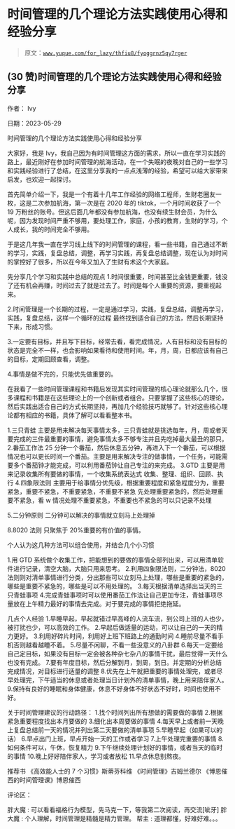 # 时间管理的几个理论方法实践使用心得和经验分享

> 原文：[`www.yuque.com/for_lazy/thfiu8/fyoggrnz5qy7rger`](https://www.yuque.com/for_lazy/thfiu8/fyoggrnz5qy7rger)



## (30 赞)时间管理的几个理论方法实践使用心得和经验分享 

作者： Ivy 

日期：2023-05-29 

时间管理的几个理论方法实践使用心得和经验分享 

大家好，我是 Ivy，我自己因为有时间管理这方面的需求，所以一直在学习实践的路上，最近刚好在参加时间管理的航海活动，在一个失眠的夜晚对自己的一些学习和实践经验进行了总结，在这里分享我的一点点浅薄的经验，希望可以给大家带来启发，也欢迎一起探讨。 

首先简单介绍一下，我是一个有着十几年工作经验的网络工程师，生财老圈友一枚，这是二次参加航海，第一次是在 2020 年的 tiktok，一个月时间收获了一个 19 万粉丝的账号。但这后面几年都没有参加航海，也没有续生财会员，为什么呢，因为发现时间严重不够用，要处理工作，家庭，小孩的教育，生财的学习，个人成长，我的时间完全不够用。 

于是这几年我一直在学习线上线下的时间管理的课程，看一些书籍，自己通过不断的学习，实践，复盘总结，调整，再学习实践，再复盘总结调整，现在认为对时间的掌控好了很多，所以在今年又加入了生财有术这个大家庭。 

先分享几个学习和实践中总结的观点 1.时间很重要，时间甚至比金钱更重要，钱没了还有机会再赚，时间过去了就是过去了。时间是每个人重要的资源，要重视起来。 

2.时间管理是一个长期的过程，一定是通过学习，实践，复盘总结，调整再学习，实践，复盘总结，这样一个循环的过程 最终找到适合自己的方法，然后长期坚持下来，形成习惯。 

3.一定要有目标，并且写下目标，经常去看，看完成情况，人有目标和没有目标的状态是完全不一样，也会影响如果看待和使用时间。年，月，周，日都应该有自己的目标，定期回顾查看，调整。 

4.事情是做不完的，只能优先做重要的。 

在我看了一些时间管理课程和书籍后发现其实时间管理的核心理论就那么几个，很多课程和书籍是在这些理论上的一个创新或者组合。只要掌握了这些核心的理论，然后实践出适合自己的方式长期坚持，再加几个经验技巧就够了。针对这些核心理论都有相应的书籍，具体了解可以看看整本书。 

1.三只青蛙 主要是用来解决每天事情太多，三只青蛙就是挑选每年，月，周或者天要完成的三件最重要的事情，避免事情太多不够专注并且先吃掉最大最丑的那只。 2.番茄工作法 25 分钟一个番茄，然后休息五分钟，再进入下一个番茄，可以根据情况也可以更长时间一个番茄。主要是用来解决专注的做事情，一个任务，可能需要多个番茄钟才能完成，可以利用番茄钟让自己专注的来完成。 3.GTD 主要是用来记录收集所有要做的事情，一个收集系统表达式 收集、整理、组织、回顾、执行 4.四象限法则 主要用于给事情分优先级，根据重要程度和紧急程度分为，重要紧急，重要不紧急，不重要紧急，不重要不紧急 先处理重要紧急的，然后处理重要不紧急，看 w 情况处理不重要紧急，不重要也不紧急的可以只记录不处理 

5.二分钟原则 二分钟可以解决的事情就立刻马上处理掉 

8.8020 法则 只聚焦于 20%重要的有价值的事情。 

个人认为这几种方法可以组合使用，并结合几个小习惯 

1.用 GTD 系统做个收集工作，把能想到的要做的事情全部列出来，可以用清单软件进行记录，清空大脑，大脑只用来思考。 2.利用四象限法则，二分钟法，8020 法则则对清单事情进行分类，分出那些可以立刻马上处理，哪些是重要的紧急的，哪些是重要不紧急的，哪些是可以不用处理的。 3.每天根据清单选择出当天的三只青蛙事项 4.完成青蛙事项时可以使用番茄工作法让自己更加专注，青蛙事项尽量放在上午精力最好的事情去完成。对于要完成的事情拒绝拖延。 

几点个人经验 1.早睡早起，早起就错过早高峰的人流车流，到公司上班的人也少，被打扰也少，可以高效的工作。 2.早起后做适量的运动，可以让自己的一天的精力更好。 3.利用好碎片时间，利用好上班下班路上的通勤时间 4.睡前尽量不看手机否则越看越睡不着。 5.尽量不闲聊，不看一些没意义的八卦群 6.每天一定要给自己定目标，如果没有目标一定会被各种杂七杂八的事情干扰，最后觉得一天什么也没有完成。 7.要有年度目标，然后分解到月，到周，到日。并定期的分析总结完成情况，对目标进行适量的调整 8.优先在上午就把重要的事情处理完，或者尽早处理完，下午适当的休息或者处理当日计划外的清单事情，晚上用来陪伴家人。 9.保持有良好的睡眠和身体健康，休息不好身体不好状态不好时，时间也使用不好。 

关于时间管理建议的行动路径： 1.找个时间列出所有想做的需要做的事情 2.根据紧急重要程度找出本月要做的 3.细化出本周要做的事情 4.每天早上或者前一天晚上复盘总结前一天的情况并列出第二天要做的清单事项 5.早睡早起（如果可以的话） 6.早点出门上班，早点开始一天的工作或者学习 7.上午处理完重要的事情 8.如何条件可以，午休，恢复精力 9.下午继续处理计划好的事情，或者当天的临时的事情 10.晚上好好陪伴家人，学习或者放松 11.早点休息别熬夜。 

推荐书 《高效能人士的 7 个习惯》斯蒂芬科维 《时间管理》吉姆兰德尔 《博恩催西的时间管理课》博恩催西 

评论区： 

胖大魔 : 可以看看福格行为模型，先马克一下，等我第二次阅读，再交流[呲牙] 胖大魔 : 个人理解，时间管理是精髓是精力管理。 帮主 : 道理都懂，好难好难。。。